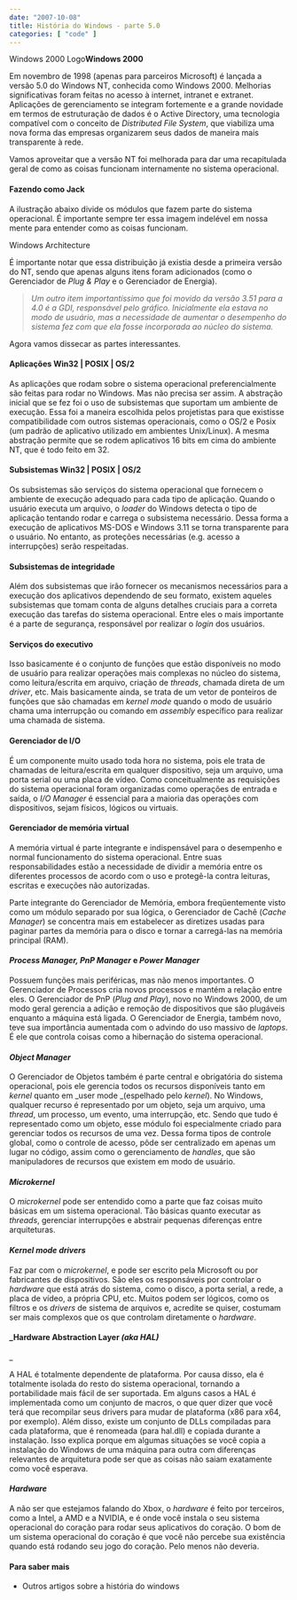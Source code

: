 ```yaml
---
date: "2007-10-08"
title: História do Windows - parte 5.0
categories: [ "code" ]
---
```

Windows 2000 Logo**Windows 2000**

Em novembro de 1998 (apenas para parceiros Microsoft) é lançada a versão 5.0 do Windows NT, conhecida como Windows 2000. Melhorias significativas foram feitas no acesso à internet, intranet e extranet. Aplicações de gerenciamento se integram fortemente e a grande novidade em termos de estruturação de dados é o Active Directory, uma tecnologia compatível com o conceito de _Distributed File System_, que viabiliza uma nova forma das empresas organizarem seus dados de maneira mais transparente à rede.

Vamos aproveitar que a versão NT foi melhorada para dar uma recapitulada geral de como as coisas funcionam internamente no sistema operacional.

#### Fazendo como Jack

A ilustração abaixo divide os módulos que fazem parte do sistema operacional. É importante sempre ter essa imagem indelével em nossa mente para entender como as coisas funcionam.

Windows Architecture

É importante notar que essa distribuição já existia desde a primeira versão do NT, sendo que apenas alguns itens foram adicionados (como o Gerenciador de _Plug & Play_ e o Gerenciador de Energia).

> _Um outro item importantíssimo que foi movido da versão 3.51 para a 4.0 é a GDI, responsável pelo gráfico. Inicialmente ela estava no modo de usuário, mas a necessidade de aumentar o desempenho do sistema fez com que ela fosse incorporada ao núcleo do sistema._

Agora vamos dissecar as partes interessantes.

#### Aplicações Win32 | POSIX | OS/2

As aplicações que rodam sobre o sistema operacional preferencialmente são feitas para rodar no Windows. Mas não precisa ser assim. A abstração inicial que se fez foi o uso de subsistemas que suportam um ambiente de execução. Essa foi a maneira escolhida pelos projetistas para que existisse compatibilidade com outros sistemas operacionais, como o OS/2 e Posix (um padrão de aplicativo utilizado em ambientes Unix/Linux). A mesma abstração permite que se rodem aplicativos 16 bits em cima do ambiente NT, que é todo feito em 32.

#### Subsistemas Win32 | POSIX | OS/2

Os subsistemas são serviços do sistema operacional que fornecem o ambiente de execução adequado para cada tipo de aplicação. Quando o usuário executa um arquivo, o _loader_ do Windows detecta o tipo de aplicação tentando rodar e carrega o subsistema necessário. Dessa forma a execução de aplicativos MS-DOS e Windows 3.11 se torna transparente para o usuário. No entanto, as proteções necessárias (e.g. acesso a interrupções) serão respeitadas.

#### Subsistemas de integridade

Além dos subsistemas que irão fornecer os mecanismos necessários para a execução dos aplicativos dependendo de seu formato, existem aqueles subsistemas que tomam conta de alguns detalhes cruciais para a correta execução das tarefas do sistema operacional. Entre eles o mais importante é a parte de segurança, responsável por realizar o _login_ dos usuários.

#### Serviços do executivo

Isso basicamente é o conjunto de funções que estão disponíveis no modo de usuário para realizar operações mais complexas no núcleo do sistema, como leitura/escrita em arquivo, criação de _threads_, chamada direta de um _driver_, etc. Mais basicamente ainda, se trata de um vetor de ponteiros de funções que são chamadas em _kernel mode_ quando o modo de usuário chama uma interrupção ou comando em _assembly_ específico para realizar uma chamada de sistema.

#### Gerenciador de I/O

É um componente muito usado toda hora no sistema, pois ele trata de chamadas de leitura/escrita em qualquer dispositivo, seja um arquivo, uma porta serial ou uma placa de vídeo. Como conceitualmente as requisições do sistema operacional foram organizadas como operações de entrada e saída, o _I/O Manager_ é essencial para a maioria das operações com dispositivos, sejam físicos, lógicos ou virtuais.

#### Gerenciador de memória virtual

A memória virtual é parte integrante e indispensável para o desempenho e normal funcionamento do sistema operacional. Entre suas responsabilidades estão a necessidade de dividir a memória entre os diferentes processos de acordo com o uso e protegê-la contra leituras, escritas e execuções não autorizadas.

Parte integrante do Gerenciador de Memória, embora freqüentemente visto como um módulo separado por sua lógica, o Gerenciador de Cachê (_Cache Manager_) se concentra mais em estabelecer as diretizes usadas para paginar partes da memória para o disco e tornar a carregá-las na memória principal (RAM).

#### _Process Manager, PnP Manager_ e _Power Manager_

Possuem funções mais periféricas, mas não menos importantes. O Gerenciador de Processos cria novos processos e mantém a relação entre eles. O Gerenciador de PnP (_Plug and Play_), novo no Windows 2000, de um modo geral gerencia a adição e remoção de dispositivos que são plugáveis enquanto a máquina está ligada. O Gerenciador de Energia, também novo, teve sua importância aumentada com o advindo do uso massivo de _laptops_. É ele que controla coisas como a hibernação do sistema operacional.

#### _Object Manager_

O Gerenciador de Objetos também é parte central e obrigatória do sistema operacional, pois ele gerencia todos os recursos disponíveis tanto em _kernel_ quanto em _user mode _(espelhado pelo _kernel_). No Windows, qualquer recurso é representado por um objeto, seja um arquivo, uma _thread_, um processo, um evento, uma interrupção, etc. Sendo que tudo é representado como um objeto, esse módulo foi especialmente criado para gerenciar todos os recursos de uma vez. Dessa forma tipos de controle global, como o controle de acesso, pôde ser centralizado em apenas um lugar no código, assim como o gerenciamento de _handles_, que são manipuladores de recursos que existem em modo de usuário.

#### _Microkernel_

O _microkernel_ pode ser entendido como a parte que faz coisas muito básicas em um sistema operacional. Tão básicas quanto executar as _threads_, gerenciar interrupções e abstrair pequenas diferenças entre arquiteturas.

#### _Kernel mode drivers_

Faz par com o _microkernel_, e pode ser escrito pela Microsoft ou por fabricantes de dispositivos. São eles os responsáveis por controlar o _hardware_ que está atrás do sistema, como o disco, a porta serial, a rede, a placa de vídeo, a própria CPU, etc. Muitos podem ser lógicos, como os filtros e os _drivers_ de sistema de arquivos e, acredite se quiser, costumam ser mais complexos que os que controlam diretamente o _hardware_.

#### _Hardware Abstraction Layer _(_aka_ HAL)_
_

A HAL é totalmente dependente de plataforma. Por causa disso, ela é totalmente isolada do resto do sistema operacional, tornando a portabilidade mais fácil de ser suportada. Em alguns casos a HAL é implementada como um conjunto de macros, o que quer dizer que você terá que recompilar seus drivers para mudar de plataforma (x86 para x64, por exemplo). Além disso, existe um conjunto de DLLs compiladas para cada plataforma, que é renomeada (para hal.dll) e copiada durante a instalação. Isso explica porque em algumas situações se você copia a instalação do Windows de uma máquina para outra com diferenças relevantes de arquitetura pode ser que as coisas não saiam exatamente como você esperava.

#### _Hardware_

A não ser que estejamos falando do Xbox, o _hardware_ é feito por terceiros, como a Intel, a AMD e a NVIDIA, e é onde você instala o seu sistema operacional do coração para rodar seus aplicativos do coração. O bom de um sistema operacional do coração é que você não percebe sua existência quando está rodando seu jogo do coração. Pelo menos não deveria.

#### Para saber mais

	
  * Outros artigos sobre a história do windows


